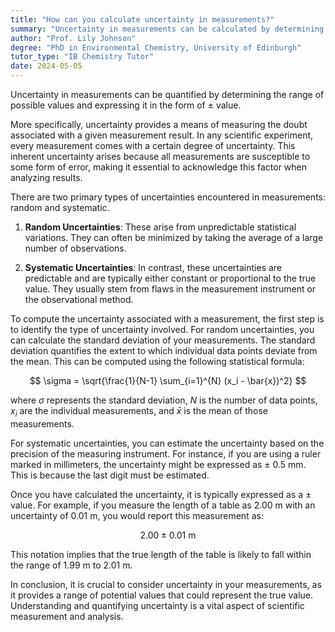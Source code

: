 ```yaml
---
title: "How can you calculate uncertainty in measurements?"
summary: "Uncertainty in measurements can be calculated by determining the range of possible values and expressing it as ± value."
author: "Prof. Lily Johnson"
degree: "PhD in Environmental Chemistry, University of Edinburgh"
tutor_type: "IB Chemistry Tutor"
date: 2024-05-05
---
```


Uncertainty in measurements can be quantified by determining the range of possible values and expressing it in the form of ± value.

More specifically, uncertainty provides a means of measuring the doubt associated with a given measurement result. In any scientific experiment, every measurement comes with a certain degree of uncertainty. This inherent uncertainty arises because all measurements are susceptible to some form of error, making it essential to acknowledge this factor when analyzing results.

There are two primary types of uncertainties encountered in measurements: random and systematic. 

1. **Random Uncertainties**: These arise from unpredictable statistical variations. They can often be minimized by taking the average of a large number of observations. 

2. **Systematic Uncertainties**: In contrast, these uncertainties are predictable and are typically either constant or proportional to the true value. They usually stem from flaws in the measurement instrument or the observational method.

To compute the uncertainty associated with a measurement, the first step is to identify the type of uncertainty involved. For random uncertainties, you can calculate the standard deviation of your measurements. The standard deviation quantifies the extent to which individual data points deviate from the mean. This can be computed using the following statistical formula:

$$
\sigma = \sqrt{\frac{1}{N-1} \sum_{i=1}^{N} (x_i - \bar{x})^2}
$$

where $\sigma$ represents the standard deviation, $N$ is the number of data points, $x_i$ are the individual measurements, and $\bar{x}$ is the mean of those measurements. 

For systematic uncertainties, you can estimate the uncertainty based on the precision of the measuring instrument. For instance, if you are using a ruler marked in millimeters, the uncertainty might be expressed as ± $0.5$ mm. This is because the last digit must be estimated.

Once you have calculated the uncertainty, it is typically expressed as a ± value. For example, if you measure the length of a table as $2.00$ m with an uncertainty of $0.01$ m, you would report this measurement as:

$$
2.00 \pm 0.01 \text{ m}
$$

This notation implies that the true length of the table is likely to fall within the range of $1.99$ m to $2.01$ m.

In conclusion, it is crucial to consider uncertainty in your measurements, as it provides a range of potential values that could represent the true value. Understanding and quantifying uncertainty is a vital aspect of scientific measurement and analysis.
    